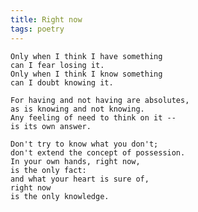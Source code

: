 ```yaml
---
title: Right now
tags: poetry
---
```


    Only when I think I have something
    can I fear losing it.
    Only when I think I know something
    can I doubt knowing it.

    For having and not having are absolutes,
    as is knowing and not knowing.
    Any feeling of need to think on it --
    is its own answer.

    Don't try to know what you don't;
    don't extend the concept of possession.
    In your own hands, right now,
    is the only fact:
    and what your heart is sure of,
    right now
    is the only knowledge.


